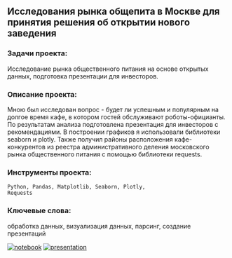 ## Исследования рынка общепита в Москве для принятия решения об открытии нового заведения

### Задачи проекта:
Исследование рынка общественного питания на основе открытых данных, подготовка презентации для инвесторов.

### Описание проекта:
Мною был исследован вопрос - будет ли успешным и популярным на долгое время кафе, в котором гостей обслуживают роботы-официанты.
По результатам анализа подготовлена презентация для инвесторов с рекомендациями. В построении графиков я использовали библиотеки seaborn и plotly.
Также получил районы расположения кафе-конкурентов из реестра административного деления московского рынка общественного питания с помощью библиотеки requests.

### Инструменты проекта:
<code>Python, Pandas, Matplotlib, Seaborn, Plotly, Requests</code>

### Ключевые слова:
обработка данных, визуализация данных, парсинг, создание презентаций

[![notebook](https://custom-icon-badges.herokuapp.com/badge/Notebook-24292f.svg?logo=jupyter&style=for-the-badge)](https://github.com/dmitrylgdsl/yandex-practikum-da-projects/blob/main/project09_moscow-catering-market-analysis/moscow-catering-market-analysis.ipynb)
[![presentation](https://custom-icon-badges.herokuapp.com/badge/Presentation-24292f.svg?logo=adobeacrobatreader&style=for-the-badge&logoColor=f40f02)](https://github.com/dmitrylgdsl/yandex-practikum-da-projects/blob/main/project9_moscow-catering-market-analysis/moscow-catering-market-analysis.pdf)